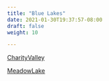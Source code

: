 ```yaml
---
title: "Blue Lakes"
date: 2021-01-30T19:37:57-08:00
draft: false
weight: 10

---
```


<a target="_blank" href="/stat1/static/maps/CharityValley.pdf">CharityValley</a> 

<a target="_blank" href="/stat1/static/maps/MeadowLake.pdf">MeadowLake</a> 


